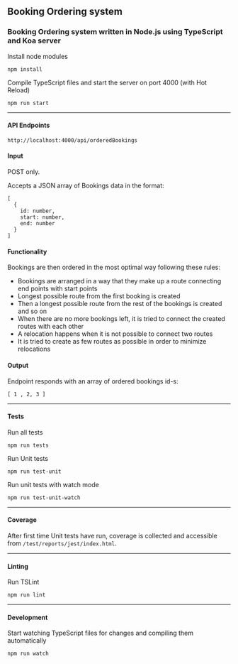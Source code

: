 ## Booking Ordering system

### Booking Ordering system written in Node.js using TypeScript and Koa server

Install node modules

	npm install

Compile TypeScript files and start the server on port 4000 (with Hot Reload)

	npm run start
	
---
	
#### API Endpoints

	http://localhost:4000/api/orderedBookings

#### Input

POST only.

Accepts a JSON array of Bookings data in the format:
	
	[
	  {
	    id: number,
	    start: number,
	    end: number
	  }
	]

#### Functionality

Bookings are then ordered in the most optimal way following these rules:

- Bookings are arranged in a way that they make up a route connecting end points with start points
- Longest possible route from the first booking is created
- Then a longest possible route from the rest of the bookings is created and so on
- When there are no more bookings left, it is tried to connect the created routes with each other
- A relocation happens when it is not possible to connect two routes
- It is tried to create as few routes as possible in order to minimize relocations

#### Output

Endpoint responds with an array of ordered bookings id-s:

	[ 1 , 2, 3 ]

---

#### Tests

Run all tests

	npm run tests
	
Run Unit tests

	npm run test-unit
	
Run unit tests with watch mode
	
	npm run test-unit-watch
	
---
#### Coverage

After first time Unit tests have run, coverage is collected and accessible from `/test/reports/jest/index.html`.

---

#### Linting
	
Run TSLint

	npm run lint

---

#### Development

Start watching TypeScript files for changes and compiling them automatically

	npm run watch
	
